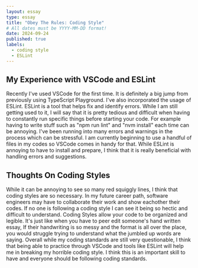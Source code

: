 ```yaml
---
layout: essay
type: essay
title: "Obey The Rules: Coding Style"
# All dates must be YYYY-MM-DD format!
date: 2024-09-24
published: true
labels:
  - coding style
  - ESLint
---
```

## My Experience with VSCode and ESLint
Recently I've used VSCode for the first time. It is definitely a big jump from previously using TypeScript Playground. I've also incorporated the usage of ESLint. ESLint is a tool that helps fix and identify errors. While I am still getting used to it, I will say that it is pretty tedious and difficult when having to constantly run specific things before starting your code. For example having to write stuff such as "npm run lint" and "nvm install" each time can be annoying. I've been running into many errors and warnings in the process which can be stressful. I am currently beginning to use a handful of files in my codes so VSCode comes in handy for that. While ESLint is annoying to have to install and prepare, I think that it is really beneficial with handling errors and suggestions. 

## Thoughts On Coding Styles
While it can be annoying to see so many red squiggly lines, I think that coding styles are so necessary. In my future career path, software engineers may have to collaborate their work and show eachother their codes. If no one is following a coding style I can see it being so hectic and difficult to understand. Coding Styles allow your code to be organized and legible. It's just like when you have to peer edit someone's hand written essay, If their handwriting is so messy and the format is all over the place, you would struggle trying to understand what the jumbled up words are saying. Overall while my coding standards are still very questionable, I think that being able to practice through VSCode and tools like ESLint will help me in breaking my horrible coding style. I think this is an important skill to have and everyone should be following coding standards. 
